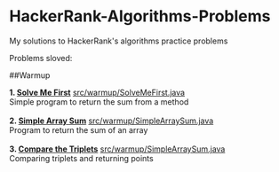 # HackerRank-Algorithms-Problems
My solutions to HackerRank's algorithms practice problems

Problems sloved:

##Warmup

**1. [Solve Me First](https://www.hackerrank.com/challenges/solve-me-first/problem)** [src/warmup/SolveMeFirst.java](https://github.com/abhijay94/HackerRank-Algorithms-Problems/blob/master/src/warmup/SolveMeFirst.java)<br>
Simple program to return the sum from a method<br>
<br>
**2. [Simple Array Sum](https://www.hackerrank.com/challenges/simple-array-sum/problem)** [src/warmup/SimpleArraySum.java](https://github.com/abhijay94/HackerRank-Algorithms-Problems/blob/master/src/warmup/SimpleArraySum.java)<br>
Program to return the sum of an array<br>
<br>
**3. [Compare the Triplets](https://www.hackerrank.com/challenges/compare-the-triplets/problem)** [src/warmup/SimpleArraySum.java](https://github.com/abhijay94/HackerRank-Algorithms-Problems/blob/master/src/warmup/CompareTheTriplets.java)<br>
Comparing triplets and returning points<br>
<br>

